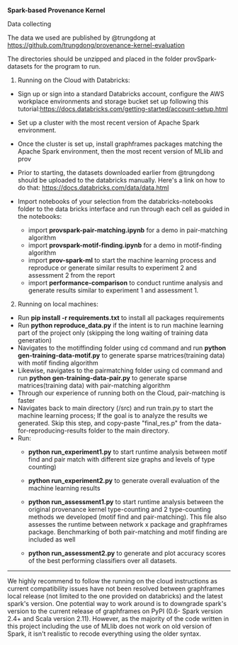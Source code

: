 ****Spark-based Provenance Kernel****



Data collecting

The data we used are published by @trungdong at https://github.com/trungdong/provenance-kernel-evaluation

The directories should be unzipped and placed in the folder provSpark-datasets for the program to run.


1. Running on the Cloud with Databricks:
* Sign up or sign into a standard Databricks account, configure the AWS workplace environments and storage bucket set up following this tutorial:https://docs.databricks.com/getting-started/account-setup.html
* Set up a cluster with the most recent version of Apache Spark environment.
* Once the cluster is set up, install graphframes packages matching the Apache Spark environment, then the most recent version of MLlib and prov
* Prior to starting, the datasets downloaded earlier from @trungdong should be uploaded to the databricks manually. Here's a link on how to do that: https://docs.databricks.com/data/data.html

* Import notebooks of your selection from the databricks-notebooks folder to the data bricks interface and run through each cell as guided in the notebooks:
	* import **provspark-pair-matching.ipynb** for a demo in pair-matching algorithm
	* import **provspark-motif-finding.ipynb** for a demo in motif-finding algorithm 
	* import **prov-spark-ml** to start the machine learning process and reproduce or generate similar results to experiment 2 and assessment 2 from the report
	* import **performance-comparison** to conduct runtime analysis and generate results similar to experiment 1 and assessment 1.

2. Running on local machines:
* Run **pip install -r requirements.txt** to install all packages requirements
* Run **python reproduce_data.py** if the intent is to run machine learning part of the project only (skipping the long waiting of training data generation)
* Navigates to the motiffinding folder using cd command and run **python gen-training-data-motif.py** to generate sparse matrices(training data) with motif finding algorithm
* Likewise, navigates to the pairmatching folder using cd command and run **python gen-training-data-pair.py** to generate sparse matrices(training data) with pair-matching algorithm
* Through our experience of running both on the Cloud, pair-matching is faster
* Navigates back to main directory (/src) and run train.py to start the machine learning process; If the goal is to analyze the results we generated. Skip this step, and copy-paste "final_res.p" from the data-for-reproducing-results folder to the main directory. 
* Run:
	* **python run_experiment1.py** to start runtime analysis between motif find and pair match with different size graphs and levels of type counting)
	
	* **python run_experiment2.py** to generate overall evaluation of the machine learning results
	* **python run_assessment1.py** to start runtime analysis between the original provenance kernel type-counting and 2 type-counting methods we developed (motif find and pair-matching). This file also assesses the runtime between network x package and graphframes package. Benchmarking of both pair-matching and motif finding are included as well
	* **python run_assessment2.py** to generate and plot accuracy scores of the best performing classifiers over all datasets. 

-------------------------------------------------------------------------------------------------------------------------------------------------------------------
We highly recommend to follow the running on the cloud instructions as current compatibility issues have not been resolved between graphframes local release (not limited to the one provided on databricks) and the latest spark's version. One potential way to work around is to downgrade spark's version to the current release of graphframes on PyPI (0.6- Spark version 2.4+ and Scala version 2.11). However, as the majority of the code written in this project including the use of MLlib does not work on old version of Spark, it isn't realistic to recode everything using the older syntax. 



